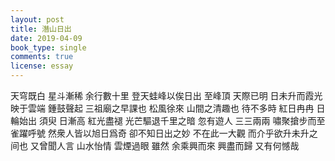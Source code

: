 ```yaml
---
layout: post
title: 潛山日出
date: 2019-04-09
book_type: single
comments: true
license: essay
---
```




天穹既白 星斗漸稀 余行數十里 登天蛙峰以俟日出 至峰頂 天際已明 日未升而霞光映于雲端 鍾鼓聲起 三祖廟之早課也 松風徐來 山間之清趣也 待不多時 紅日冉冉 日輪始出 須臾 日漸高 紅光盡褪 光芒驅退千里之暗 忽有遊人 三三兩兩 嘯聚搶步而至 雀躍呼號 然衆人皆以旭日爲奇 卻不知日出之妙 不在此一大觀 而介乎欲升未升之间也 又曾聞人言 山水怡情 雲煙過眼 雖然 余乘興而來 興盡而歸 又有何憾哉
